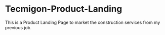 # Tecmigon-Product-Landing
This is a Product Landing Page to market the construction services from my previous job.
